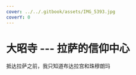 ```yaml
---
cover: ../../.gitbook/assets/IMG_5393.jpg
coverY: 0
---
```


# 大昭寺 --- 拉萨的信仰中心

抵达拉萨之前，我只知道布达拉宫和珠穆朗玛
